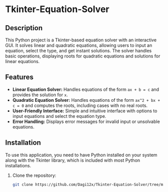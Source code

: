 # Tkinter-Equation-Solver

## Description

This Python project is a Tkinter-based equation solver with an interactive GUI. It solves linear and quadratic equations, allowing users to input an equation, select the type, and get instant solutions. The solver handles basic operations, displaying roots for quadratic equations and solutions for linear equations.

## Features

- **Linear Equation Solver:** Handles equations of the form `ax + b = c` and provides the solution for `x`.
- **Quadratic Equation Solver:** Handles equations of the form `ax^2 + bx + c = 0` and computes the roots, including cases with no real roots.
- **User-Friendly Interface:** Simple and intuitive interface with options to input equations and select the equation type.
- **Error Handling:** Displays error messages for invalid input or unsolvable equations.

## Installation

To use this application, you need to have Python installed on your system along with the Tkinter library, which is included with most Python installations.

1. Clone the repository:
   ```bash
   git clone https://github.com/Dagi12x/Tkinter-Equation-Solver/tree/main
